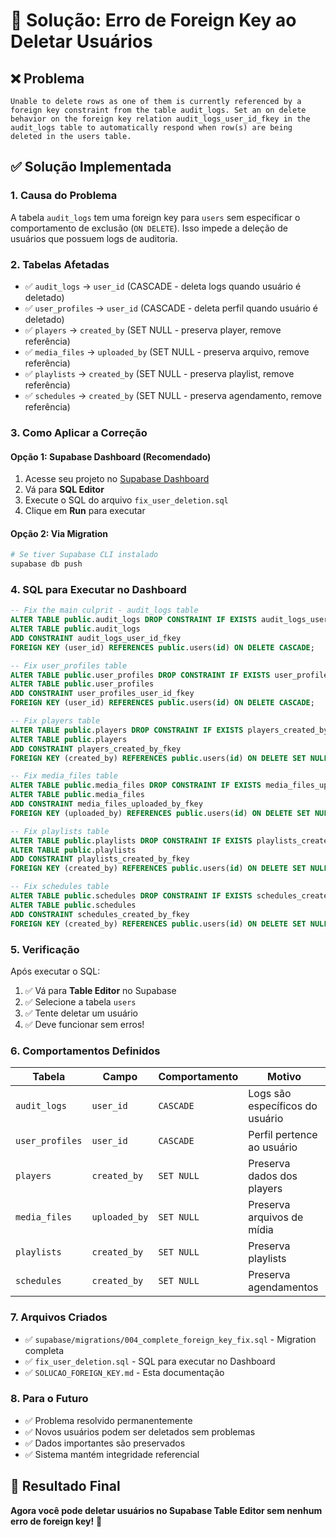 # 🔧 Solução: Erro de Foreign Key ao Deletar Usuários

## ❌ Problema
```
Unable to delete rows as one of them is currently referenced by a foreign key constraint from the table audit_logs. Set an on delete behavior on the foreign key relation audit_logs_user_id_fkey in the audit_logs table to automatically respond when row(s) are being deleted in the users table.
```

## ✅ Solução Implementada

### 1. **Causa do Problema**
A tabela `audit_logs` tem uma foreign key para `users` sem especificar o comportamento de exclusão (`ON DELETE`). Isso impede a deleção de usuários que possuem logs de auditoria.

### 2. **Tabelas Afetadas**
- ✅ `audit_logs` → `user_id` (CASCADE - deleta logs quando usuário é deletado)
- ✅ `user_profiles` → `user_id` (CASCADE - deleta perfil quando usuário é deletado)  
- ✅ `players` → `created_by` (SET NULL - preserva player, remove referência)
- ✅ `media_files` → `uploaded_by` (SET NULL - preserva arquivo, remove referência)
- ✅ `playlists` → `created_by` (SET NULL - preserva playlist, remove referência)
- ✅ `schedules` → `created_by` (SET NULL - preserva agendamento, remove referência)

### 3. **Como Aplicar a Correção**

#### **Opção 1: Supabase Dashboard (Recomendado)**
1. Acesse seu projeto no [Supabase Dashboard](https://supabase.com/dashboard)
2. Vá para **SQL Editor**
3. Execute o SQL do arquivo `fix_user_deletion.sql`
4. Clique em **Run** para executar

#### **Opção 2: Via Migration**
```bash
# Se tiver Supabase CLI instalado
supabase db push
```

### 4. **SQL para Executar no Dashboard**

```sql
-- Fix the main culprit - audit_logs table
ALTER TABLE public.audit_logs DROP CONSTRAINT IF EXISTS audit_logs_user_id_fkey;
ALTER TABLE public.audit_logs 
ADD CONSTRAINT audit_logs_user_id_fkey 
FOREIGN KEY (user_id) REFERENCES public.users(id) ON DELETE CASCADE;

-- Fix user_profiles table
ALTER TABLE public.user_profiles DROP CONSTRAINT IF EXISTS user_profiles_user_id_fkey;
ALTER TABLE public.user_profiles 
ADD CONSTRAINT user_profiles_user_id_fkey 
FOREIGN KEY (user_id) REFERENCES public.users(id) ON DELETE CASCADE;

-- Fix players table
ALTER TABLE public.players DROP CONSTRAINT IF EXISTS players_created_by_fkey;
ALTER TABLE public.players 
ADD CONSTRAINT players_created_by_fkey 
FOREIGN KEY (created_by) REFERENCES public.users(id) ON DELETE SET NULL;

-- Fix media_files table
ALTER TABLE public.media_files DROP CONSTRAINT IF EXISTS media_files_uploaded_by_fkey;
ALTER TABLE public.media_files 
ADD CONSTRAINT media_files_uploaded_by_fkey 
FOREIGN KEY (uploaded_by) REFERENCES public.users(id) ON DELETE SET NULL;

-- Fix playlists table
ALTER TABLE public.playlists DROP CONSTRAINT IF EXISTS playlists_created_by_fkey;
ALTER TABLE public.playlists 
ADD CONSTRAINT playlists_created_by_fkey 
FOREIGN KEY (created_by) REFERENCES public.users(id) ON DELETE SET NULL;

-- Fix schedules table
ALTER TABLE public.schedules DROP CONSTRAINT IF EXISTS schedules_created_by_fkey;
ALTER TABLE public.schedules 
ADD CONSTRAINT schedules_created_by_fkey 
FOREIGN KEY (created_by) REFERENCES public.users(id) ON DELETE SET NULL;
```

### 5. **Verificação**
Após executar o SQL:
1. ✅ Vá para **Table Editor** no Supabase
2. ✅ Selecione a tabela `users`
3. ✅ Tente deletar um usuário
4. ✅ Deve funcionar sem erros!

### 6. **Comportamentos Definidos**

| Tabela | Campo | Comportamento | Motivo |
|--------|-------|---------------|---------|
| `audit_logs` | `user_id` | `CASCADE` | Logs são específicos do usuário |
| `user_profiles` | `user_id` | `CASCADE` | Perfil pertence ao usuário |
| `players` | `created_by` | `SET NULL` | Preserva dados dos players |
| `media_files` | `uploaded_by` | `SET NULL` | Preserva arquivos de mídia |
| `playlists` | `created_by` | `SET NULL` | Preserva playlists |
| `schedules` | `created_by` | `SET NULL` | Preserva agendamentos |

### 7. **Arquivos Criados**
- ✅ `supabase/migrations/004_complete_foreign_key_fix.sql` - Migration completa
- ✅ `fix_user_deletion.sql` - SQL para executar no Dashboard
- ✅ `SOLUCAO_FOREIGN_KEY.md` - Esta documentação

### 8. **Para o Futuro**
- ✅ Problema resolvido permanentemente
- ✅ Novos usuários podem ser deletados sem problemas
- ✅ Dados importantes são preservados
- ✅ Sistema mantém integridade referencial

## 🎯 Resultado Final
**Agora você pode deletar usuários no Supabase Table Editor sem nenhum erro de foreign key!** 🚀

